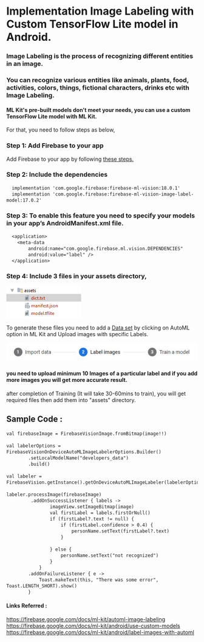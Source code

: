 # Implementation Image Labeling with Custom TensorFlow Lite model in Android.


### Image Labeling is the process of recognizing different entities in an image.
### You can recognize various entities like animals, plants, food, activities, colors, things, fictional characters, drinks etc with Image Labeling.



#### ML Kit's pre-built models don't meet your needs, you can use a custom TensorFlow Lite model with ML Kit.


For that, you need to follow steps as below,
### Step 1: Add Firebase to your app

   Add Firebase to your app by following [these steps.](https://firebase.google.com/docs/android/setup)

### Step 2: Include the dependencies

      implementation 'com.google.firebase:firebase-ml-vision:18.0.1'
      implementation 'com.google.firebase:firebase-ml-vision-image-label-model:17.0.2'

### Step 3: To enable this feature you need to specify your models in your app’s AndroidManifest.xml file.

      <application>
        <meta-data
            android:name="com.google.firebase.ml.vision.DEPENDENCIES"
            android:value="label" />
      </application>


### Step 4: Include 3 files in your assets directory,

   ![alt text](https://github.com/shivamsoni18/ImageLabeling_Tensorflow/blob/master/1.png)
   
  To generate these files you need to add a [Data set](https://console.firebase.google.com/u/0/project/fir-mlkit-22d1c/ml/automl) by clicking on AutoML option in ML Kit and Upload images with specific Labels.

   ![alt text](https://github.com/shivamsoni18/ImageLabeling_Tensorflow/blob/master/2.JPG)
  
 #### you need to upload minimum 10 Images of a particular label and if you add more images you will get more accurate result.

  after completion of Training (It will take 30-60mins to train), you will get required files then add them into "assets" directory. 




## Sample Code : 


    val firebaseImage = FirebaseVisionImage.fromBitmap(image!!)

    val labelerOptions = FirebaseVisionOnDeviceAutoMLImageLabelerOptions.Builder()
            .setLocalModelName("developers_data")
            .build()

    val labeler = FirebaseVision.getInstance().getOnDeviceAutoMLImageLabeler(labelerOptions)

    labeler.processImage(firebaseImage)
             .addOnSuccessListener { labels ->
                    imageView.setImageBitmap(image)
                    val firstLabel = labels.firstOrNull()
                    if (firstLabel?.text != null) {
                        if (firstLabel.confidence > 0.4) {
                            personName.setText(firstLabel?.text)
                        }

                    } else {
                        personName.setText("not recognized")
                    }
                }
            .addOnFailureListener { e ->
                Toast.makeText(this, "There was some error", Toast.LENGTH_SHORT).show()
            }








#### Links Referred :

   https://firebase.google.com/docs/ml-kit/automl-image-labeling                      
   https://firebase.google.com/docs/ml-kit/android/use-custom-models                     
   https://firebase.google.com/docs/ml-kit/android/label-images-with-automl                            
